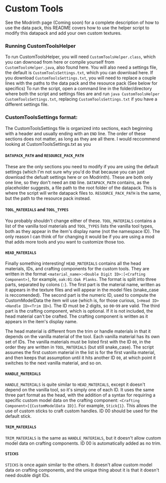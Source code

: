 # Custom Tools
See the Modrinth page (Coming soon) for a complete description of how to use the data pack, this README covers how to use the helper script to modify this datapack and add your own custom textures.

### Running CustomToolsHelper
To run CustomToolsHelper, you will need ``CustomToolsHelper.class``, which you can downoad from here or compile yourself from ``CustomToolsHelper.java``, also found here.
You will also need a settings file, the default is ``CustomToolsSettings.txt``, which you can download here.
If you download ``CustomToolsSettings.txt``, you will need to replace a couple lines with the paths to the data pack and the resource pack (See below for specifics)
To run the script, open a command line in the folder/directory where both the script and settings files are and run ``java CustomToolsHelper CustomToolsSettings.txt``, replacing ``CustomToolsSettings.txt`` if you have a different settings file.

### CustomToolsSettings format:
The CustomToolsSettings file is organized into sections, each beginning with a header and usually ending with an ``END`` line. The order of these sections does not matter, as long as they are all there. I would reccommend looking at CustomToolsSettings.txt as you 

#### ``DATAPACK_PATH`` and ``RESOURCE_PACK_PATH``
These are the only sections you need to modify if you are using the default settings (which I'm not sure why you'd do that because you can just download the defualt settings here or on Modrinth). These are both only one line, so they don't need an ``END`` line. ``DATAPACK_PATH`` contains, as the placeholder suggests, a file path to the root folder of the datapack. This is where the script will write datapack files to. ``RESOURCE_PACK_PATH`` is the same, but the path to the resource pack instead.

#### ``TOOL_MATERIALS`` and ``TOOL_TYPES``
You probably shouldn't change either of these. ``TOOL_MATERIALS`` contains a list of the vanilla tool materials and ``TOOL_TYPES`` lists the vanilla tool types, both as they appear in the item's display name (not the namespace ID). The only reason I can think of for changing it would be if you are using a mod that adds more tools and you want to customize those too.

#### ``HEAD_MATERIALS``
Finally something interesting! ``HEAD_MATERIALS`` contains all the head materials, IDs, and crafting components for the custom tools. They are written in the format ``<material_name>:<Double Digit ID>:[<Crafting Component>]``, for example, ``oak:01:Oak Planks``. The format is split into three parts, separated by colons (``:``). The first part is the material name, written as it appears in the texture files and will appear in the model files (snake_case is reccomended). The second part is the numeric ID, used to compute the CustomModelData the item will use (which is, for those curious, ``1<Head ID><Handle ID><Trim ID>``). The ID must be 2 digits, so ``00``-``99`` are valid. The third part is the crafting component, which is optional. If it is not included, the head material can't be crafted. The crafting component is written as it appears in the item's display name.

The head material is different from the trim or handle materials in that it depends on the vanilla material of the tool. Each vanilla material has its own set of IDs. The vanilla materials must be listed first with the ID ``00``, in the order they are written in ``TOOL_MATERIALS`` (but still snake_case). The script assumes the first custom material in the list is for the first vanilla material, and then keeps that assumption until it hits another ID ``00``, at which point it switches to the next vanilla material, and so on.

#### ``HANDLE_MATERIALS``
``HANDLE_MATERIALS`` is quite similar to ``HEAD_MATERIALS``, except it doesn't depend on the vanilla tool, so it's simply one of each ID. It uses the same three part format as the head, with the addition of a syntax for requiring a specific custom model data on the crafting component: ``<Crafting Component>[{CustomModelData ID}]``. For example, ``Stick{1}``. This allows the use of custom sticks to craft custom handles. ID 00 should be used for the default stick.

#### ``TRIM_MATERIALS``
``TRIM_MATERIALS`` is the same as ``HANDLE_MATERIALS``, but it doesn't allow custom model data on crafting components. ID 00 is automatically added as no trim.

#### ``STICKS``
``STICKS`` is once again similar to the others. It doesn't allow custom model data on crafting components, and the unique thing about it is that it doesn't need double digit IDs.
